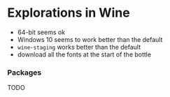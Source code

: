 # Explorations in Wine

- 64-bit seems ok
- Windows 10 seems to work better than the default
- `wine-staging` works better than the default
- download all the fonts at the start of the bottle

### Packages
TODO

